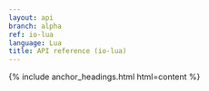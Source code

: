 ```yaml
---
layout: api
branch: alpha
ref: io-lua
language: Lua
title: API reference (io-lua)
---
```

{% include anchor_headings.html html=content %}
